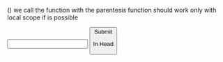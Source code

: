 () we call the function with the parentesis
function should work only with local scope if is possible

<label for="name">
<input name= "name" type="text"/>
<button type="submit">Submit 
<!--when you submit button is creating in the browser a request, we are gonna learn not to, and use the specific data for us -->

In Head <script defer src= javascript.js> DEFER means to execute the JS after reading all html!
queryselector is a option of the document you can assign to a spesific part of the html doc

const form = document.queryselector <!-- query selector is giving you an information that has to saved in a variable in this case form, the word document is the html document-->

const form = document.queryselector('[data-js="first-form"]')<!-- inside [square brakets] is the exact name of the element you wanna select wiht the queryselector!! THE NAME IS IN HTML -->

form.addEventlistener('submit', (event) =>{
event.preventDefault()
console.log('submit event fired: ', event)
}); <!-- to add an eventlistener you always need an document.queryselector that tells you where you wanna have the eventlistener done-->
event.target.elements is givin us the opportunity to select the data we want in the form exemple submiton
event.target.document === form.document

<!-- the (event) you need it if you wanna see the result of your eventlistener, in this case the data of your submit button!! if you leave it empty nothing in console.log is shown-->

const newcard = document.createElement('section')<!--HTML section>
cardcontainer.append(newcard) <!-- first create the element then appending it in the DOM>
cosnt cardtext = textInput.value
newcard.textcontent = cardtext (which is the value)
newcard.innerHTML =

<div class="product__body"> <!-- Copy Paste from HTML and add the ${variable}-->
<div class="product__text-container">
<h2 class="product__name">${name}</h2>
      <ul class="product__categories">
        <li class="product__category">${category1}</li>
<li class="product__category">${category2}</li>
        <li class="product__category">${category3}</li>
</ul>
<p class="product__description"> ${description} </p>
    </div>
    <div class="product__image-container">
      <img
        class="product__image"
        src=${imageSrc}
alt=""/>
</div>

newcard.classlist.add('card')

name.toUpperCase() <!-- name is a string from a variable but it could work also with 'hello', as long is a string>
.touppercase() is a method which means is a function that JS provide
function is something we writing

arrays are order!
bla = [1,2,3]
bla.push(4) <!-- i put the number 4 at the last position in the array>
bla.pop()<!-- i delete the last number in the array () parentesis immer empty>

object {
name: 'martin',
occupation: 'developer',
}
object do not have an order, to point a specific element:

object['name'] <!-- Martin-->
object.name <!--Martin-->
object.name = 'jan' <!--Now the name is jan>
object.number = 4 <!--now the object has a number 4 {number: 4,}>
delete object.name <!-- Martin is now gone>

const people = [
{
name: "john",
age:23,
car: [bmw,mercedes,..],
},
{
name:"alex",
age:34,
},
];

people[0].name <!--John>
people[1].dog = 'rufus' <!-- the second object has dog rufus>
people.car.push('VW') <!-- Now car array has VW inside>

LOOPS:

while loop: the condition has to be inside of the block

let number = 5;
while (number > 0){
number -= 1;
};

for loop:

for (let count = 0; count < 5; count +=1){
conosle.log (Hello);
}
result: 5 x Hello

count = 0 <!--before looping start is the declaratin>
count < 5 <!--Condition is the count < 5 ? true fals or if statement -->
count +=1 <!--What we wanna do everytime at the end of the loop>

for-of: Loop for Array
const fruits = ['apple', 'mango','pomegranate','nut']
for every(const fruit of fruits){
console.log(fruit)
}
fruit is a variable is creating every time the loop is running
the variable fruit is exsiting only inside the loop!!!!

for-in: loop for Object
const pet = {
name: 'adf';
species: 'af';
}
for(const key in pet){
const value = pet[key];
console.log(${key} is ${value}) <!--so you see the kye (name,species,etc) and value is the [kye]-->
}

forEach, map, filter <!-- only working for ARRAY>

array1.forEach <!-- alwasy first the name of the array.map or forEach or filter>
you cannot return from forEach

map changes every element in arrays and you must return.

filter is sorting the element in the array and return it!
always return true or false creates a new array

const uppercasegame2000 = games
.filter(game =>{
return game.year < 2000 <!-- you can do .map after the first interaction cause the result after a filter is a array>
})
.map(game =>{
retunr game.name.toUpperCase()
})
